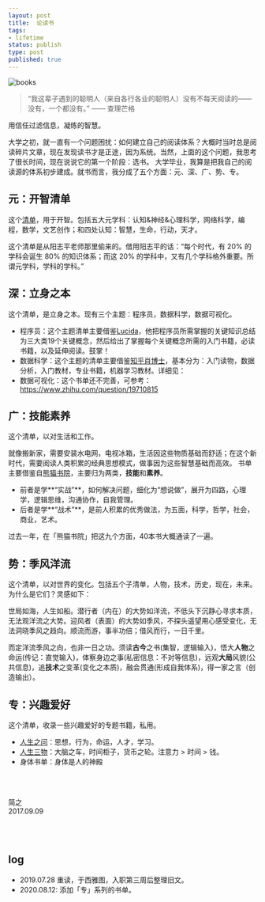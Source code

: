 ```yaml
--- 
layout: post
title:  论读书
tags: 
- lifetime
status: publish
type: post
published: true
---
```



![books](https://i.imgur.com/ahPdfzI.png)



> “我这辈子遇到的聪明人（来自各行各业的聪明人）没有不每天阅读的——没有，一个都没有。” —— 查理芒格

用信任过滤信息，凝练的智慧。 

大学之初，就一直有一个问题困扰：如何建立自己的阅读体系？大概时当时总是阅读碎片文章，现在发现读书才是正途，因为系统。当然，上面的这个问题，我思考了很长时间，现在说说它的第一个阶段：选书。
大学毕业，我算是把我自己的阅读源的体系初步建成。就书而言，我分成了五个方面：元、深、广、势、专。
	
## 元：开智清单
	
这个[清单](https://www.douban.com/doulist/41691053/)，用于开智。包括五大元学科：认知&神经&心理科学，网络科学，编程，数学，文艺创作；和四处认知：智慧，生命，行动，天才。

这个清单是从阳志平老师那里偷来的。借用阳志平的话：“每个时代，有 20% 的学科会诞生 80% 的知识体系；而这 20% 的学科中，又有几个学科格外重要。所谓元学科，学科的学科。”
	
## 深：立身之本
	
这个清单，是立身之本。现有三个主题：程序员，数据科学，数据可视化。

- 程序员：这个主题清单主要借鉴[Lucida](http://lucida.me/blog/developer-reading-list/)，他把程序员所需掌握的关键知识总结为三大类19个关键概念，然后给出了掌握每个关键概念所需的入门书籍，必读书籍，以及延伸阅读。鼓掌！ 
- 数据科学：这个主题的清单主要借鉴[知乎肖博士](https://www.zhihu.com/question/20757000)，基本分为：入门读物，数据分析，入门教材，专业书籍，机器学习教材。详细见： 
- 数据可视化：这个书单还不完善，可参考：https://www.zhihu.com/question/19710815
	
## 广：技能素养
	
这个清单，以对生活和工作。

就像搬新家，需要安装水电网，电视冰箱，生活因这些物质基础而舒适；在这个新时代，需要阅读人类积累的经典思想模式，做事因为这些智慧基础而高效。
书单主要借鉴自[熊猫书院](https://www.douban.com/doulist/43794165/)，主要归为两类，**技能**和**素养**。

* 前者是学**“实战”**，如何解决问题，细化为“想说做”，展开为四路，心理学，逻辑思维，沟通协作，自我管理。
* 后者是学**“战术”**，是前人积累的优秀做法，为五面，科学，哲学，社会，商业，艺术。

过去一年，在「熊猫书院」把这九个方面，40本书大概通读了一遍。
	
## 势：季风洋流
	
这个清单，以对世界的变化。包括五个子清单，人物，技术，历史，现在，未来。为什么是它们？灵感如下：

世局如海，人生如船。潜行者（内在）的大势如洋流，不低头下沉静心寻求本质，无法观洋流之大势。迎风者（表面）的大势如季风，不探头遥望用心感受变化，无法洞晓季风之趋向。顺流而游，事半功倍；借风而行，一日千里。

而定洋流季风之向，也非一日之功。须读**古今**之书(集智，逻辑输入)，悟大**人物**之命运(传记：直觉输入)，体察身边之事(私密信息：不对等信息)，远观**大局**风貌(公共信息)，追**技术**之变革(变化之本质)，融会贯通(形成自我体系)，得一家之言（创造输出）。
	
## 专：兴趣爱好
	
这个清单，收录一些兴趣爱好的专题书籍，私用。

- [人生之问](https://workflowy.com/#/c21b699c2bba)：思想，行为，命运，人才，学习。
- [人生三物](https://workflowy.com/#/6e1a0812a3dc)：大脑之车，时间柜子，货币之轮。注意力 > 时间 > 钱。
- 身体书单：身体是人的神殿



<br>
<br>

简之           
2017.09.09	

<br>
<br>



## log

* 2019.07.28 重读，于西雅图，入职第三周后整理旧文。
* 2020.08.12: 添加「专」系列的书单。
